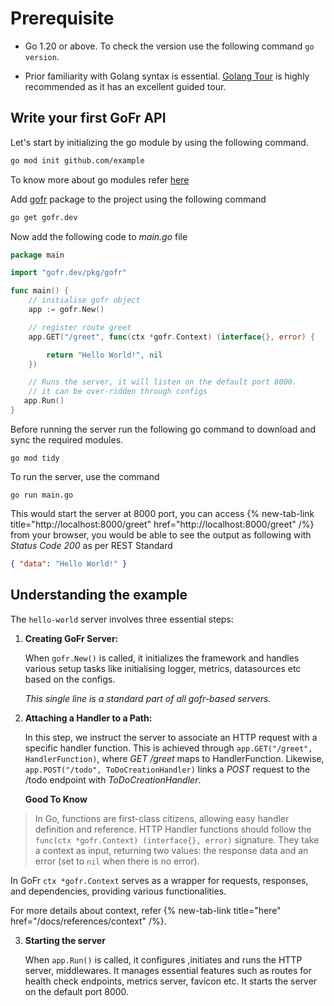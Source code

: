 # Prerequisite

-  Go 1.20 or above.
   To check the version use the following command `go version`.

-  Prior familiarity with Golang syntax is essential. [Golang Tour](https://tour.golang.org/) is highly recommended as it has an excellent guided tour.

## Write your first GoFr API

Let's start by initializing the go module by using the following command.

```bash
go mod init github.com/example
```

To know more about go modules refer [here](https://go.dev/ref/mod)

Add [gofr](https://github.com/gofr-dev/gofr) package to the project using the following command

```bash
go get gofr.dev
```

Now add the following code to _main.go_ file

```go
package main

import "gofr.dev/pkg/gofr"

func main() {
    // initialise gofr object
    app := gofr.New()

    // register route greet
    app.GET("/greet", func(ctx *gofr.Context) (interface{}, error) {

        return "Hello World!", nil
    })

    // Runs the server, it will listen on the default port 8000.
    // it can be over-ridden through configs
   app.Run()
}
```

Before running the server run the following go command to download and sync the required modules.

`go mod tidy`

To run the server, use the command

`go run main.go`

This would start the server at 8000 port, you can access {% new-tab-link title="http://localhost:8000/greet" href="http://localhost:8000/greet" /%} from your browser, you would be able to see the output as following with _Status Code 200_ as per REST Standard

```json
{ "data": "Hello World!" }
```

## Understanding the example

The `hello-world` server involves three essential steps:

1. **Creating GoFr Server:**

   When `gofr.New()` is called, it initializes the framework and handles various setup tasks like initialising logger, metrics, datasources etc based on the configs.

   _This single line is a standard part of all gofr-based servers._


2. **Attaching a Handler to a Path:**

   In this step, we instruct the server to associate an HTTP request with a specific handler function. This is achieved through `app.GET("/greet", HandlerFunction)`, where _GET /greet_ maps to HandlerFunction. Likewise, `app.POST("/todo", ToDoCreationHandler)` links a _POST_ request to the /todo endpoint with _ToDoCreationHandler_.


   **Good To Know**

>  In Go, functions are first-class citizens, allowing easy handler definition and reference.
   HTTP Handler functions should follow the `func(ctx *gofr.Context) (interface{}, error)` signature.
   They take a context as input, returning two values: the response data and an error (set to `nil` when there is no error).

   In GoFr `ctx *gofr.Context` serves as a wrapper for requests, responses, and dependencies, providing various functionalities.

   For more details about context, refer {% new-tab-link title="here" href="/docs/references/context" /%}.

3. **Starting the server**

   When `app.Run()` is called, it configures ,initiates and runs the HTTP server, middlewares. It manages essential features such as routes for health check endpoints, metrics server, favicon etc. It starts the server on the default port 8000.
